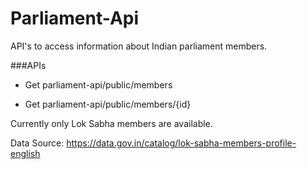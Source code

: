 # Parliament-Api

API's to access information about Indian parliament members.

###APIs
- Get parliament-api/public/members
  
- Get parliament-api/public/members/{id}

Currently only Lok Sabha members are available. 

Data Source: https://data.gov.in/catalog/lok-sabha-members-profile-english
